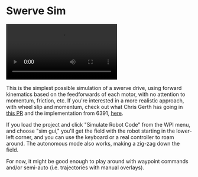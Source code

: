 # Swerve Sim

<video src="https://user-images.githubusercontent.com/113283/208272266-f540216a-5384-438a-8fc9-4e9412928481.mp4"></video>

This is the simplest possible simulation of a swerve drive, using forward kinematics based on the feedforwards of each motor, with no
attention to momentum, friction, etc. If you're interested in a more realistic approach, with wheel slip and momentum,
check out what Chris Gerth has going in [this PR](https://github.com/wpilibsuite/allwpilib/pull/3374) and the implementation from 6391,
[here](https://github.com/6391-Ursuline-Bearbotics/BearSwerve/blob/master/src/main/java/frc/wpiClasses/SwerveModuleSim.java).

If you load the project and click "Simulate Robot Code" from the WPI menu, and choose "sim gui," you'll get the field with the
robot starting in the lower-left corner, and you can use the keyboard or a real controller to roam around.  The autonomous
mode also works, making a zig-zag down the field.

For now, it might be good enough to play around with waypoint commands and/or semi-auto (i.e. trajectories with manual overlays).  
